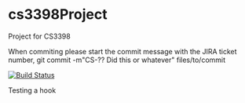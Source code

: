 cs3398Project
=============

Project for CS3398

When commiting please start the commit message with the JIRA ticket number, git commit -m"CS-?? Did this or whatever" files/to/commit

[![Build Status](http://jenkins.colingalindo.ddns.us/buildStatus/icon?job=cs3398Project)](http://jenkins.colingalindo.ddns.us/job/cs3398Project/)


Testing a hook
